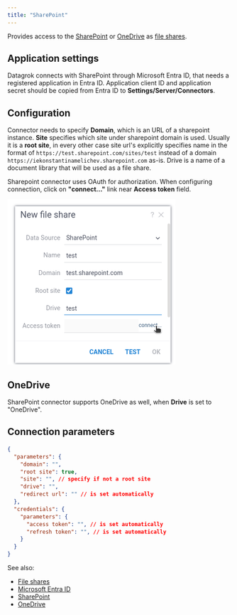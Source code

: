 ```yaml
---
title: "SharePoint"
---
```


Provides access to the
[SharePoint](https://www.microsoft.com/en-us/microsoft-365/sharepoint) or [OneDrive](https://www.microsoft.com/en-us/microsoft-365/onedrive) as
[file shares](../files.md).

## Application settings

Datagrok connects with SharePoint through Microsoft Entra ID, that needs a registered application in Entra ID. Application client ID and application secret should be copied from Entra ID to **Settings/Server/Connectors**.

## Configuration

Connector needs to specify **Domain**, which is an URL of a sharepoint instance. **Site** specifies which site under sharepoint domain is used. Usually it is a **root site**, in every other case site url's explicitly specifies name in the format of `https://test.sharepoint.com/sites/test` instead of a domain `https://iekonstantinamelichev.sharepoint.com` as-is. Drive is a name of a document library that will be used as a file share.


Sharepoint connector uses OAuth for authorization. When configuring connection, click on **"connect..."** link near **Access token** field.

![Sharepoint configuration](../img/sharepoint-parameters.png)

## OneDrive

SharePoint connector supports OneDrive as well, when **Drive** is set to "OneDrive".


## Connection parameters

````json
{
  "parameters": {
    "domain": "",
    "root site": true,
    "site": "", // specify if not a root site
    "drive": "",
    "redirect url": "" // is set automatically
  },
  "credentials": {
    "parameters": {
      "access token": "", // is set automatically
      "refresh token": "", // is set automatically
    }
  }
}
````

See also:

* [File shares](../files.md)
* [Microsoft Entra ID](https://learn.microsoft.com/en-us/azure/databricks/dev-tools/app-aad-token)
* [SharePoint](https://www.microsoft.com/en-us/microsoft-365/sharepoint)
* [OneDrive](https://www.microsoft.com/en-us/microsoft-365/onedrive)
